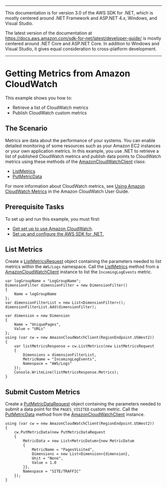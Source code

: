 --------

This documentation is for version 3\.0 of the AWS SDK for \.NET, which is mostly centered around \.NET Framework and ASP\.NET 4\.*x*, Windows, and Visual Studio\.

The latest version of the documentation at [https://docs\.aws\.amazon\.com/sdk\-for\-net/latest/developer\-guide/](https://docs.aws.amazon.com/sdk-for-net/latest/developer-guide/welcome.html) is mostly centered around \.NET Core and ASP\.NET Core\. In addition to Windows and Visual Studio, it gives equal consideration to cross\-platform development\.

--------

# Getting Metrics from Amazon CloudWatch<a name="cloudwatch-getting-metrics-examples"></a>

This example shows you how to:
+ Retrieve a list of CloudWatch metrics
+ Publish CloudWatch custom metrics

## The Scenario<a name="the-scenario"></a>

Metrics are data about the performance of your systems\. You can enable detailed monitoring of some resources such as your Amazon EC2 instances or your own application metrics\. In this example, you use \.NET to retrieve a list of published CloudWatch metrics and publish data points to CloudWatch metrics using these methods of the [AmazonCloudWatchClient](https://docs.aws.amazon.com/sdkfornet/v3/apidocs/items/CloudWatch/TCloudWatchClient.html) class:
+  [ListMetrics](https://docs.aws.amazon.com/sdkfornet/v3/apidocs/items/CloudWatch/MCloudWatchListMetricsListMetricsRequest.html) 
+  [PutMetricData](https://docs.aws.amazon.com/sdkfornet/v3/apidocs/items/CloudWatch/MCloudWatchPutMetricDataPutMetricDataRequest.html) 

For more information about CloudWatch metrics, see [Using Amazon CloudWatch Metrics](https://docs.aws.amazon.com/AmazonCloudWatch/latest/monitoring/working_with_metrics.html) in the Amazon CloudWatch User Guide\.

## Prerequisite Tasks<a name="prerequisite-tasks"></a>

To set up and run this example, you must first:
+  [Get set up to use Amazon CloudWatch](https://docs.aws.amazon.com/AmazonCloudWatch/latest/monitoring/GettingSetup.html)\.
+ [Set up and configure the AWS SDK for \.NET\.](net-dg-setup.md)

## List Metrics<a name="list-metrics"></a>

Create a [ListMetricsRequest](https://docs.aws.amazon.com/sdkfornet/v3/apidocs/items/CloudWatch/TListMetricsRequest.html) object containing the parameters needed to list metrics within the `AWS/Logs` namespace\. Call the [ListMetrics](https://docs.aws.amazon.com/sdkfornet/v3/apidocs/items/CloudWatch/MCloudWatchListMetricsListMetricsRequest.html) method from a [AmazonCloudWatchClient](https://docs.aws.amazon.com/sdkfornet/v3/apidocs/items/CloudWatch/TCloudWatchClient.html) instance to list the `IncomingLogEvents` metric\.

```
var logGroupName = "LogGroupName";
DimensionFilter dimensionFilter = new DimensionFilter()
{
    Name = logGroupName
};
var dimensionFilterList = new List<DimensionFilter>();
dimensionFilterList.Add(dimensionFilter);

var dimension = new Dimension
{
    Name = "UniquePages",
    Value = "URLs"
};
using (var cw = new AmazonCloudWatchClient(RegionEndpoint.USWest2))
{
    var listMetricsResponse = cw.ListMetrics(new ListMetricsRequest
    {
        Dimensions = dimensionFilterList,
        MetricName = "IncomingLogEvents",
        Namespace = "AWS/Logs"
    });
    Console.WriteLine(listMetricsResponse.Metrics);
}
```

## Submit Custom Metrics<a name="submit-custom-metrics"></a>

Create a [PutMetricDataRequest](https://docs.aws.amazon.com/sdkfornet/v3/apidocs/items/CloudWatch/TPutMetricDataRequest.html) object containing the parameters needed to submit a data point for the `PAGES_VISITED` custom metric\. Call the [PutMetricData](https://docs.aws.amazon.com/sdkfornet/v3/apidocs/items/CloudWatch/MCloudWatchPutMetricDataPutMetricDataRequest.html) method from the [AmazonCloudWatchClient](https://docs.aws.amazon.com/sdkfornet/v3/apidocs/items/CloudWatch/TCloudWatchClient.html) instance\.

```
using (var cw = new AmazonCloudWatchClient(RegionEndpoint.USWest2))
{
    cw.PutMetricData(new PutMetricDataRequest
    {
        MetricData = new List<MetricDatum>{new MetricDatum
        {
            MetricName = "PagesVisited",
            Dimensions = new List<Dimension>{dimension},
            Unit = "None",
            Value = 1.0
        }},
        Namespace = "SITE/TRAFFIC"
    });
}
```
